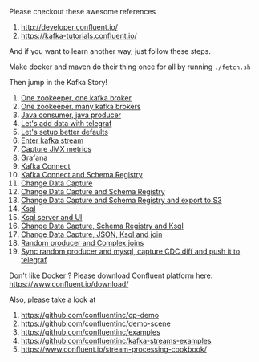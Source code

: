 Please checkout these awesome references
1. http://developer.confluent.io/
1. https://kafka-tutorials.confluent.io/

And if you want to learn another way, just follow these steps.

Make docker and maven do their thing once for all by running `./fetch.sh`

Then jump in the Kafka Story!

1. [One zookeeper, one kafka broker](step1/)
1. [One zookeeper, many kafka brokers](step2/)
1. [Java consumer, java producer](step3/)
1. [Let's add data with telegraf](step4/)
1. [Let's setup better defaults](step5/)
1. [Enter kafka stream](step6/)
1. [Capture JMX metrics](step7/)
1. [Grafana](step8/)
1. [Kafka Connect](step9/)
1. [Kafka Connect and Schema Registry](step10/)
1. [Change Data Capture](step11/)
1. [Change Data Capture and Schema Registry](step12/)
1. [Change Data Capture and Schema Registry and export to S3](step13/)
1. [Ksql](step14/)
1. [Ksql server and UI](step15/)
1. [Change Data Capture, Schema Registry and Ksql](step16/)
1. [Change Data Capture, JSON, Ksql and join](step17/)
1. [Random producer and Complex joins](step18/)
1. [Sync random producer and mysql, capture CDC diff and push it to telegraf](step19/)

Don't like Docker ? Please download Confluent platform here: https://www.confluent.io/download/

Also, please take a look at 
1. https://github.com/confluentinc/cp-demo
1. https://github.com/confluentinc/demo-scene
1. https://github.com/confluentinc/examples
1. https://github.com/confluentinc/kafka-streams-examples
1. https://www.confluent.io/stream-processing-cookbook/
